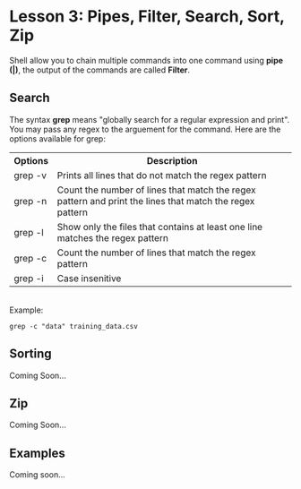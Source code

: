 # Lesson 3: Pipes, Filter, Search, Sort, Zip
Shell allow you to chain multiple commands into one command using <b>pipe (\|)</b>, the output of the commands are called <b>Filter</b>.

## Search
The syntax <b>grep</b> means "globally search for a regular expression and print". You may pass any regex to the arguement for the command. Here are the options available for grep:

<table>
	<tr>
		<th>Options</th>
		<th>Description</th>
	</tr>
	<tr>
		<td>grep -v</td>
		<td>Prints all lines that do not match the regex pattern</td>
	</tr>
	<tr>
		<td>grep -n</td>
		<td>Count the number of lines that match the regex pattern and print the lines that match the regex pattern</td>
	</tr>
	<tr>
		<td>grep -l</td>
		<td>Show only the files that contains at least one line matches the regex pattern</td>
	</tr>
	<tr>
		<td>grep -c</td>
		<td>Count the number of lines that match the regex pattern </td>
	</tr>
	<tr>
		<td>grep -i</td>
		<td>Case insenitive</td>
	</tr>
</table>

<br>
Example:

```
grep -c "data" training_data.csv
```
## Sorting
Coming Soon...

## Zip
Coming Soon...

## Examples
Coming soon...